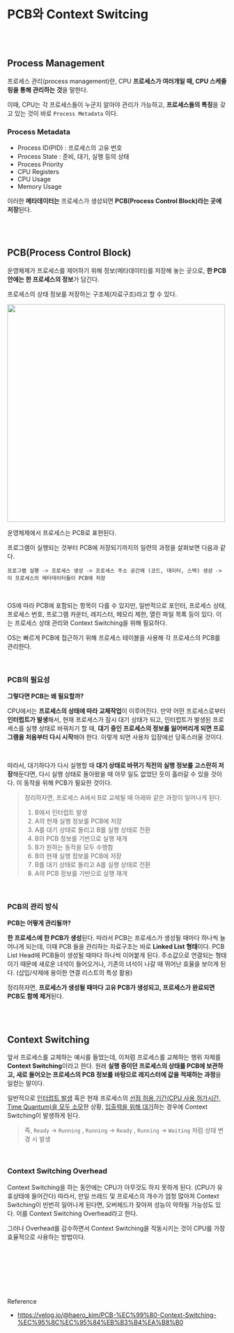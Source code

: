# PCB와 Context Switcing

<br>
<br>

## Process Management

프로세스 관리(process management)란, CPU **프로세스가 여러개일 때, CPU 스케줄링을 통해 관리하는 것**을 말한다.

이때, CPU는 각 프로세스들이 누군지 알아야 관리가 가능하고, **프로세스들의 특징**을 갖고 있는 것이 바로 `Process Metadata` 이다.

### Process Metadata

- Process ID(PID) : 프로세스의 고유 번호
- Process State : 준비, 대기, 실행 등의 상태
- Process Priority
- CPU Registers
- CPU Usage
- Memory Usage

이러한 **메타데이터는** 프로세스가 생성되면 **PCB(Process Control Block)라는 곳에 저장**된다.

<br>

<br>

## PCB(Process Control Block)

운영체제가 프로세스를 제어하기 위해 정보(메타데이터)를 저장해 놓는 곳으로, **한 PCB 안에는 한 프로세스의 정보**가 담긴다.

프로세스의 상태 정보를 저장하는 구조체(자료구조)라고 할 수 있다.

<img src="https://t1.daumcdn.net/cfile/tistory/25673A5058F211C224" width=500/>

운영체제에서 프로세스는 PCB로 표현된다. 

프로그램이 실행되는 것부터 PCB에 저장되기까지의 일련의 과정을 살펴보면 다음과 같다.

```
프로그램 실행 -> 프로세스 생성 -> 프로세스 주소 공간에 (코드, 데이터, 스택) 생성 -> 이 프로세스의 메타데이터들이 PCB에 저장
```

<br>

OS에 따라 PCB에 포함되는 항목이 다를 수 있지만, 일반적으로 포인터, 프로세스 상태, 프로세스 번호, 프로그램 카운터, 레지스터, 메모리 제한, 열린 파일 목록 등이 있다. 이는 프로세스 상태 관리와 Context Switching을 위해 필요하다.

OS는 빠르게 PCB에 접근하기 위해 프로세스 테이블을 사용해 각 프로세스의 PCB를 관리한다. 

<br>

### PCB의 필요성

**그렇다면 PCB는 왜 필요할까?**

CPU에서는 **프로세스의 상태에 따라 교체작업**이 이루어진다. 만약 어떤 프로세스로부터 **인터럽트가 발생**해서, 현재 프로세스가 잠시 대기 상태가 되고, 인터럽트가 발생된 프로세스를 실행 상태로 바꿔치기 할 때, **대기 중인 프로세스의 정보를 잃어버리게 되면 프로그램을 처음부터 다시 시작**해야 한다. 이렇게 되면 사용자 입장에선 당혹스러울 것이다.

<br>

따라서, 대기하다가 다시 실행할 때 **대기 상태로 바뀌기 직전의 실행 정보를 고스란히 저장**해둔다면, 다시 실행 상태로 돌아왔을 때 아무 일도 없었단 듯이 흘러갈 수 있을 것이다. 이 동작을 위해 PCB가 필요한 것이다. 

>  정리하자면, 프로세스 A에서 B로 교체될 때 아래와 같은 과정이 일어나게 된다.
>
> 1. B에서 인터럽트 발생
> 2. A의 현재 실행 정보를 PCB에 저장
> 3. A를 대기 상태로 돌리고 B를 실행 상태로 전환
> 4. B의 PCB 정보를 기반으로 실행 재개
> 5. B가 원하는 동작을 모두 수행함
> 6. B의 현재 실행 정보를 PCB에 저장
> 7. B를 대기 상태로 돌리고 A를 실행 상태로 전환
> 8. A의 PCB 정보를 기반으로 실행 재개

<br>

### PCB의 관리 방식

**PCB는 어떻게 관리될까?**

**한 프로세스에 한 PCB가 생성**된다. 따라서 PCB는 프로세스가 생성될 때마다 하나씩 늘어나게 되는데, 이때 PCB 들을 관리하는 자료구조는 바로 **Linked List 형태**이다. PCB List Head에 PCB들이 생성될 때마다 하나씩 이어붙게 된다. 주소값으로 연결되는 형태이기 때문에 새로운 녀석이 들어오거나, 기존의 녀석이 나갈 때 뛰어난 효율을 보이게 된다. (삽입/삭제에 용이한 연결 리스트의 특성 활용)

정리하자면, **프로세스가 생성될 때마다 고유 PCB가 생성되고, 프로세스가 완료되면 PCB도 함께 제거**된다. 

<br>

<br>

## Context Switching

앞서 프로세스를 교체하는 예시를 들었는데, 이처럼 프로세스를 교체하는 행위 자체를 **Context Switching**이라고 한다. 원래 **실행 중이던 프로세스의 상태를 PCB에 보관하고, 새로 들어오는 프로세스의 PCB 정보를 바탕으로 레지스터에 값을 적재하는 과정**을 일컫는 말이다. 

일반적으로 <u>인터럽트 발생</u> 혹은 현재 프로세스의 <u>선점 허용 기간(CPU 사용 허가시간, Time Quantum)을 모두 소모</u>한 상황, <u>입출력을 위해 대기</u>하는 경우에 Context Switching이 발생하게 된다.

>  즉, `Ready` -> `Running` , `Running` -> `Ready` , `Running` -> `Waiting` 처럼 상태 변경 시 발생

<br>

### Context Switching Overhead

Context Switching을 하는 동안에는 CPU가 아무것도 하지 못하게 된다. (CPU가 유휴상태에 들어간다) 따라서, 만일 쓰레드 및 프로세스의 개수가 엄청 많아져 Context Switching이 빈번히 일어나게 된다면, 오버헤드가 잦아져 성능이 악하될 가능성도 있다. 이를 Context Switching Overhead라고 한다. 

그러나 Overhead를 감수하면서 Context Switching을 작동시키는 것이 CPU를 가장 효율적으로 사용하는 방법이다. 

<br>

<br>

<br>

<br>

<br>

<br>













Reference

- https://velog.io/@haero_kim/PCB-%EC%99%80-Context-Switching-%EC%95%8C%EC%95%84%EB%B3%B4%EA%B8%B0

